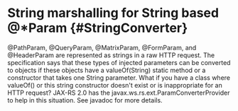 String marshalling for String based @\*Param {#StringConverter}
============================================

@PathParam, @QueryParam, @MatrixParam, @FormParam, and @HeaderParam are
represented as strings in a raw HTTP request. The specification says
that these types of injected parameters can be converted to objects if
these objects have a valueOf(String) static method or a constructor that
takes one String parameter. What if you have a class where valueOf() or
this string constructor doesn't exist or is inappropriate for an HTTP
request? JAX-RS 2.0 has the javax.ws.rs.ext.ParamConverterProvider to
help in this situation. See javadoc for more details.
